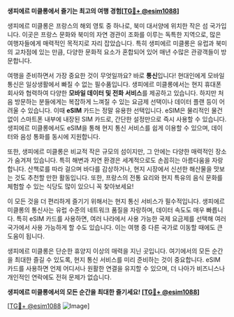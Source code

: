 **생피에르 미클롱에서 즐기는 최고의 여행 경험[[TG💪+ @esim1088](https://t.me/s/esim1088)]**

생피에르 미클롱은 프랑스의 해외 영토 중 하나로, 북미 대서양에 위치한 작은 섬 국가입니다. 이곳은 프랑스 문화와 북미의 자연 경관이 조화를 이루는 독특한 지역으로, 많은 여행자들에게 매력적인 목적지로 자리 잡았습니다. 특히 생피에르 미클롱은 유럽과 북미의 교차점에 있는 만큼, 다양한 문화적 요소가 혼합되어 있어 매년 수많은 관광객들이 방문합니다.

여행을 준비하면서 가장 중요한 것이 무엇일까요? 바로 **통신**입니다! 현대인에게 모바일 통신은 일상생활에서 빠질 수 없는 필수품입니다. 생피에르 미클롱에서는 현지 휴대폰 회사와 협력하여 다양한 **모바일 데이터 및 전화 서비스**를 제공하고 있습니다. 하지만 처음 방문하는 분들에게는 복잡하게 느껴질 수 있는 요금제 선택이나 데이터 플랜 등이 어려울 수 있습니다. 이때 **eSIM** 카드는 정말 유용한 선택입니다. eSIM은 물리적인 물건 없이 스마트폰 내부에 내장된 SIM 카드로, 간단한 설정만으로 즉시 사용할 수 있습니다. 생피에르 미클롱에서도 eSIM을 통해 현지 통신 서비스를 쉽게 이용할 수 있으며, 데이터와 음성 통화를 동시에 지원합니다.

또한, 생피에르 미클롱은 비교적 작은 규모의 섬이지만, 그 안에는 다양한 매력적인 장소가 숨겨져 있습니다. 특히 해변과 자연 환경은 세계적으로도 손꼽히는 아름다움을 자랑합니다. 산책로를 따라 걸으며 바다를 감상하거나, 현지 시장에서 신선한 해산물을 맛보는 것도 추천할 만한 활동입니다. 또한, 프랑스의 전통 요리와 현지 특유의 음식 문화를 체험할 수 있는 식당도 많이 있으니 꼭 찾아보세요!

이 모든 것을 더 편리하게 즐기기 위해서는 현지 통신 서비스가 필수적입니다. 생피에르 미클롱의 통신사는 유럽 수준의 네트워크 품질을 자랑하며, 데이터 속도도 매우 빠릅니다. 특히 eSIM 카드를 사용하면, 여러 나라에서 사용 가능한 국제 요금제를 선택해 여러 국가에서 사용 가능하게 할 수도 있습니다. 이는 여행 중 다른 국가로 이동할 때에도 큰 도움이 됩니다.

생피에르 미클롱은 단순한 휴양지 이상의 매력을 지닌 곳입니다. 여기에서의 모든 순간을 최대한 즐길 수 있도록, 현지 통신 서비스를 미리 준비하는 것이 중요합니다. eSIM 카드를 사용하면 언제 어디서나 원활한 연결을 유지할 수 있으며, 더 나아가 비즈니스나 개인적인 연락에도 전혀 문제가 없습니다.

**생피에르 미클롱에서의 모든 순간을 최대한 즐기세요! [[TG💪+ @esim1088](https://t.me/s/esim1088)]**

[[TG💪+ @esim1088](https://t.me/s/esim1088) ![Image](https://i.postimg.cc/Y0z9fWf4/image.png)]